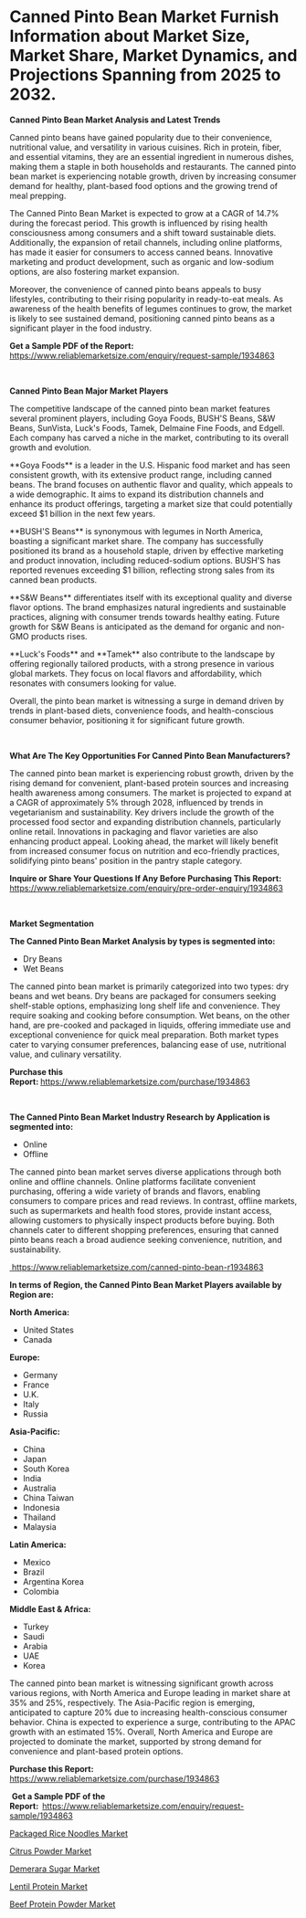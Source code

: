 <p><h1>Canned Pinto Bean Market Furnish Information about Market Size, Market Share, Market Dynamics, and Projections Spanning from 2025 to 2032.</h1></p><p><strong>Canned Pinto Bean Market Analysis and Latest Trends</strong></p>
<p><p>Canned pinto beans have gained popularity due to their convenience, nutritional value, and versatility in various cuisines. Rich in protein, fiber, and essential vitamins, they are an essential ingredient in numerous dishes, making them a staple in both households and restaurants. The canned pinto bean market is experiencing notable growth, driven by increasing consumer demand for healthy, plant-based food options and the growing trend of meal prepping.</p><p>The Canned Pinto Bean Market is expected to grow at a CAGR of 14.7% during the forecast period. This growth is influenced by rising health consciousness among consumers and a shift toward sustainable diets. Additionally, the expansion of retail channels, including online platforms, has made it easier for consumers to access canned beans. Innovative marketing and product development, such as organic and low-sodium options, are also fostering market expansion.</p><p>Moreover, the convenience of canned pinto beans appeals to busy lifestyles, contributing to their rising popularity in ready-to-eat meals. As awareness of the health benefits of legumes continues to grow, the market is likely to see sustained demand, positioning canned pinto beans as a significant player in the food industry.</p></p>
<p><strong>Get a Sample PDF of the Report:&nbsp;</strong> <a href="https://www.reliablemarketsize.com/enquiry/request-sample/1934863?utm_campaign=1991&utm_medium=2&utm_source=Github&utm_content=ia&utm_term=07042025&utm_id=canned-pinto-bean">https://www.reliablemarketsize.com/enquiry/request-sample/1934863</a></p>
<p>&nbsp;</p>
<p><strong>Canned Pinto Bean Major Market Players</strong></p>
<p><p>The competitive landscape of the canned pinto bean market features several prominent players, including Goya Foods, BUSH'S Beans, S&W Beans, SunVista, Luck's Foods, Tamek, Delmaine Fine Foods, and Edgell. Each company has carved a niche in the market, contributing to its overall growth and evolution.</p><p>**Goya Foods** is a leader in the U.S. Hispanic food market and has seen consistent growth, with its extensive product range, including canned beans. The brand focuses on authentic flavor and quality, which appeals to a wide demographic. It aims to expand its distribution channels and enhance its product offerings, targeting a market size that could potentially exceed $1 billion in the next few years.</p><p>**BUSH'S Beans** is synonymous with legumes in North America, boasting a significant market share. The company has successfully positioned its brand as a household staple, driven by effective marketing and product innovation, including reduced-sodium options. BUSH'S has reported revenues exceeding $1 billion, reflecting strong sales from its canned bean products.</p><p>**S&W Beans** differentiates itself with its exceptional quality and diverse flavor options. The brand emphasizes natural ingredients and sustainable practices, aligning with consumer trends towards healthy eating. Future growth for S&W Beans is anticipated as the demand for organic and non-GMO products rises.</p><p>**Luck's Foods** and **Tamek** also contribute to the landscape by offering regionally tailored products, with a strong presence in various global markets. They focus on local flavors and affordability, which resonates with consumers looking for value.</p><p>Overall, the pinto bean market is witnessing a surge in demand driven by trends in plant-based diets, convenience foods, and health-conscious consumer behavior, positioning it for significant future growth.</p></p>
<p>&nbsp;</p>
<p><strong>What Are The Key Opportunities For Canned Pinto Bean Manufacturers?</strong></p>
<p><p>The canned pinto bean market is experiencing robust growth, driven by the rising demand for convenient, plant-based protein sources and increasing health awareness among consumers. The market is projected to expand at a CAGR of approximately 5% through 2028, influenced by trends in vegetarianism and sustainability. Key drivers include the growth of the processed food sector and expanding distribution channels, particularly online retail. Innovations in packaging and flavor varieties are also enhancing product appeal. Looking ahead, the market will likely benefit from increased consumer focus on nutrition and eco-friendly practices, solidifying pinto beans' position in the pantry staple category.</p></p>
<p><strong>Inquire or Share Your Questions If Any Before Purchasing This Report:</strong> <a href="https://www.reliablemarketsize.com/enquiry/pre-order-enquiry/1934863?utm_campaign=1991&utm_medium=2&utm_source=Github&utm_content=ia&utm_term=07042025&utm_id=canned-pinto-bean">https://www.reliablemarketsize.com/enquiry/pre-order-enquiry/1934863</a></p>
<p>&nbsp;</p>
<p><strong>Market Segmentation</strong></p>
<p><strong>The Canned Pinto Bean Market Analysis by types is segmented into:</strong></p>
<p><ul><li>Dry Beans</li><li>Wet Beans</li></ul></p>
<p><p>The canned pinto bean market is primarily categorized into two types: dry beans and wet beans. Dry beans are packaged for consumers seeking shelf-stable options, emphasizing long shelf life and convenience. They require soaking and cooking before consumption. Wet beans, on the other hand, are pre-cooked and packaged in liquids, offering immediate use and exceptional convenience for quick meal preparation. Both market types cater to varying consumer preferences, balancing ease of use, nutritional value, and culinary versatility.</p></p>
<p><strong>Purchase this Report:&nbsp;</strong><a href="https://www.reliablemarketsize.com/purchase/1934863?utm_campaign=1991&utm_medium=2&utm_source=Github&utm_content=ia&utm_term=07042025&utm_id=canned-pinto-bean">https://www.reliablemarketsize.com/purchase/1934863</a></p>
<p>&nbsp;</p>
<p><strong>The Canned Pinto Bean Market Industry Research by Application is segmented into:</strong></p>
<p><ul><li>Online</li><li>Offline</li></ul></p>
<p><p>The canned pinto bean market serves diverse applications through both online and offline channels. Online platforms facilitate convenient purchasing, offering a wide variety of brands and flavors, enabling consumers to compare prices and read reviews. In contrast, offline markets, such as supermarkets and health food stores, provide instant access, allowing customers to physically inspect products before buying. Both channels cater to different shopping preferences, ensuring that canned pinto beans reach a broad audience seeking convenience, nutrition, and sustainability.</p></p>
<p><a href="https://www.reliablemarketsize.com/canned-pinto-bean-r1934863?utm_campaign=1991&utm_medium=2&utm_source=Github&utm_content=ia&utm_term=07042025&utm_id=canned-pinto-bean">&nbsp;https://www.reliablemarketsize.com/canned-pinto-bean-r1934863</a></p>
<p><strong>In terms of Region, the Canned Pinto Bean Market Players available by Region are:</strong></p>
<p>
    <p> <strong> North America: </strong>
        <ul>
            <li>United States</li>
            <li>Canada</li>
        </ul>
        </p> 
    <p> <strong> Europe: </strong>
        <ul>
            <li>Germany</li>
            <li>France</li>
            <li>U.K.</li>
            <li>Italy</li>
            <li>Russia</li>
        </ul>
        </p> 
    <p> <strong> Asia-Pacific: </strong>
        <ul>
            <li>China</li>
            <li>Japan</li>
            <li>South Korea</li>
            <li>India</li>
            <li>Australia</li>
            <li>China Taiwan</li>
            <li>Indonesia</li>
            <li>Thailand</li>
            <li>Malaysia</li>
        </ul>
        </p> 
    <p> <strong> Latin America: </strong>
        <ul>
            <li>Mexico</li>
            <li>Brazil</li>
            <li>Argentina Korea</li>
            <li>Colombia</li>
        </ul>
        </p> 
    <p> <strong> Middle East & Africa: </strong>
        <ul>
            <li>Turkey</li>
            <li>Saudi</li>
            <li>Arabia</li>
            <li>UAE</li>
            <li>Korea</li>
        </ul>
    </p>
    </p>
<p><p>The canned pinto bean market is witnessing significant growth across various regions, with North America and Europe leading in market share at 35% and 25%, respectively. The Asia-Pacific region is emerging, anticipated to capture 20% due to increasing health-conscious consumer behavior. China is expected to experience a surge, contributing to the APAC growth with an estimated 15%. Overall, North America and Europe are projected to dominate the market, supported by strong demand for convenience and plant-based protein options.</p></p>
<p><strong>Purchase this Report: </strong><a href="https://www.reliablemarketsize.com/purchase/1934863?utm_campaign=1991&utm_medium=2&utm_source=Github&utm_content=ia&utm_term=07042025&utm_id=canned-pinto-bean">https://www.reliablemarketsize.com/purchase/1934863</a></p>
<p>&nbsp;<strong>Get a Sample PDF of the Report:&nbsp;&nbsp;</strong><a href="https://www.reliablemarketsize.com/enquiry/request-sample/1934863?utm_campaign=1991&utm_medium=2&utm_source=Github&utm_content=ia&utm_term=07042025&utm_id=canned-pinto-bean">https://www.reliablemarketsize.com/enquiry/request-sample/1934863</a></p>
<p><strong></strong></p>
<p><p><a href="https://github.com/gfellcincot4/Market-Research-Report-List-1/blob/main/packaged-rice-noodles-market.md?utm_campaign=1991&utm_medium=2&utm_source=Github&utm_content=ia&utm_term=07042025&utm_id=canned-pinto-bean">Packaged Rice Noodles Market</a></p><p><a href="https://github.com/YashRP12/Market-Research-Report-List-7/blob/main/citrus-powder-market.md?utm_campaign=1991&utm_medium=2&utm_source=Github&utm_content=ia&utm_term=07042025&utm_id=canned-pinto-bean">Citrus Powder Market</a></p><p><a href="https://github.com/countpapajwp/Market-Research-Report-List-1/blob/main/demerara-sugar-market.md?utm_campaign=1991&utm_medium=2&utm_source=Github&utm_content=ia&utm_term=07042025&utm_id=canned-pinto-bean">Demerara Sugar Market</a></p><p><a href="https://github.com/wraggfomath/Market-Research-Report-List-1/blob/main/lentil-protein-market.md?utm_campaign=1991&utm_medium=2&utm_source=Github&utm_content=ia&utm_term=07042025&utm_id=canned-pinto-bean">Lentil Protein Market</a></p><p><a href="https://github.com/fallalenoswG/Market-Research-Report-List-1/blob/main/beef-protein-powder-market.md?utm_campaign=1991&utm_medium=2&utm_source=Github&utm_content=ia&utm_term=07042025&utm_id=canned-pinto-bean">Beef Protein Powder Market</a></p></p>
